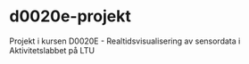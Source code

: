 # d0020e-projekt
Projekt i kursen D0020E - Realtidsvisualisering av sensordata i Aktivitetslabbet på LTU
